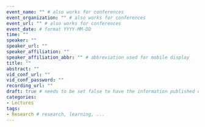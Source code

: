 ```yaml
---
event_name: "" # also works for conferences
event_organization: "" # also works for conferences
event_url: "" # also works for conferences
event_date: # format YYYY-MM-DD
time: ""
speaker: ""
speaker_url: ""
speaker_affiliation: ""
speaker_affiliation_abbr: "" # abbreviation used for mobile display
title: "" 
abstract: ""
vid_conf_url: ""
vid_conf_password: "" 
recording_url: ""
draft: true # needs to be set false to have the information published on the seminar page
categories:
- Lectures 
tags:
- Research # research, learning, ... 
---
```

